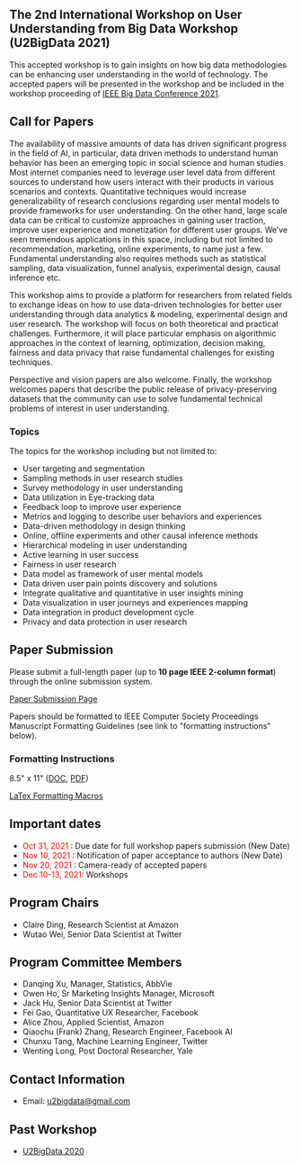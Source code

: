 ## The 2nd International Workshop on User Understanding from Big Data Workshop (U2BigData 2021)
This accepted workshop is to gain insights on how big data methodologies can be enhancing user understanding in the world of technology. The accepted papers will be presented in the workshop and be included in the workshop proceeding of [IEEE Big Data Conference 2021](http://bigdataieee.org/BigData2021/).

## Call for Papers
The availability of massive amounts of data has driven significant progress in the field of AI, in particular, data driven methods to understand human behavior has been an emerging topic in social science and human studies. Most internet companies need to leverage user level data from different sources to understand how users interact with their products in various scenarios and contexts. Quantitative techniques would increase generalizability of research conclusions regarding user mental models to provide frameworks for user understanding. On the other hand, large scale data can be critical to customize approaches in gaining user traction, improve user experience and monetization for different user groups. We’ve seen tremendous applications in this space, including but not limited to recommendation, marketing, online experiments, to name just a few. Fundamental understanding also requires methods such as statistical sampling, data visualization, funnel analysis, experimental design, causal inference etc.

This workshop aims to provide a platform for researchers from related fields to exchange ideas on how to use data-driven technologies for better user understanding through data analytics & modeling, experimental design and user research. The workshop will focus on both theoretical and practical challenges. Furthermore, it will place particular emphasis on algorithmic approaches in the context of learning, optimization, decision making, fairness and data privacy that raise fundamental challenges for existing techniques. 

Perspective and vision papers are also welcome. Finally, the workshop welcomes papers that describe the public release of privacy-preserving datasets that the community can use to solve fundamental technical problems of interest in user understanding.

### Topics

The topics for the workshop including but not limited to:
- User targeting and segmentation
- Sampling methods in user research studies
-	Survey methodology in user understanding
-	Data utilization in Eye-tracking data
-	Feedback loop to improve user experience
-	Metrics and logging to describe user behaviors and experiences
-	Data-driven methodology in design thinking
-	Online, offline experiments and other causal inference methods
-	Hierarchical modeling in user understanding
-	Active learning in user success
-	Fairness in user research
-	Data model as framework of user mental models
-	Data driven user pain points discovery and solutions
-	Integrate qualitative and quantitative in user insights mining
-	Data visualization in user journeys and experiences mapping
-	Data integration in product development cycle
-	Privacy and data protection in user research

## Paper Submission
Please submit a full-length paper (up to **10 page IEEE 2-column format**) through the online submission system.

[Paper Submission Page](https://wi-lab.com/cyberchair/2021/bigdata21/scripts/submit.php?subarea=S16&undisplay_detail=1&wh=/cyberchair/2021/bigdata21/scripts/ws_submit.php)

Papers should be formatted to IEEE Computer Society Proceedings Manuscript Formatting Guidelines (see link to "formatting instructions" below).

### Formatting Instructions
8.5" x 11" ([DOC](http://bigdataieee.org/BigData2021/files/Conference-template-letter.doc), [PDF](http://bigdataieee.org/BigData2020/files/IEEEtran_HOWTO.pdf))

[LaTex Formatting Macros](http://bigdataieee.org/BigData2021/files/Conference-LaTeX-template_7-9-18.zip)

## Important dates 
-	<span style="color:red"> Oct 31, 2021 </span>: Due date for full workshop papers submission (New Date)
-	<span style="color:red"> Nov 10, 2021 </span>: Notification of paper acceptance to authors (New Date)
-	<span style="color:red"> Nov 20, 2021 </span>: Camera-ready of accepted papers 
-	<span style="color:red"> Dec 10-13, 2021</span>: Workshops

## Program Chairs
-	Claire Ding, Research Scientist at Amazon
-	Wutao Wei, Senior Data Scientist at Twitter


## Program Committee Members
- Danqing Xu, Manager, Statistics, AbbVie
-	Owen Ho, Sr Marketing Insights Manager, Microsoft
-	Jack Hu, Senior Data Scientist at Twitter
-	Fei Gao, Quantitative UX Researcher, Facebook
-	Alice Zhou, Applied Scientist, Amazon
- Qiaochu (Frank) Zhang, Research Engineer, Facebook AI
- Chunxu Tang, Machine Learning Engineer, Twitter
- Wenting Long, Post Doctoral Researcher, Yale

## Contact Information
- Email: u2bigdata@gmail.com

## Past Workshop
 - [U2BigData 2020](http://u2bigdata.github.io/2020)

